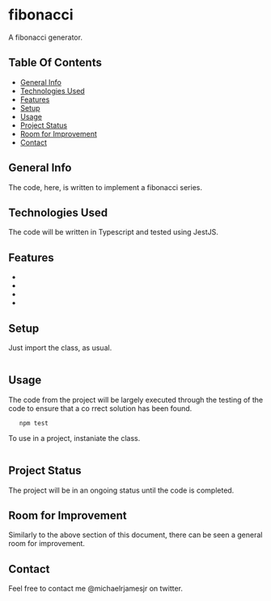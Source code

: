 # fibonacci
A fibonacci generator.

## Table Of Contents
* [General Info](#general-info)
* [Technologies Used](#technologies-used)
* [Features](#features)
* [Setup](#setup)
* [Usage](#usage)
* [Project Status](#project-status)
* [Room for Improvement](#room-for-improvement)
* [Contact](#contact)

## General Info
The code, here, is written to implement a fibonacci series.

## Technologies Used
The code will be written in Typescript and tested using JestJS.
 
## Features
*
*
*
*

## Setup
Just import the class, as usual.
```
```
 
## Usage
The code from the project will be largely executed through the testing of the code to ensure that a co    rrect solution has been found.
```
   npm test
```

To use in a project, instaniate the class.
```
```
 
## Project Status
The project will be in an ongoing status until the code is completed.
  
## Room for Improvement
Similarly to the above section of this document, there can be seen a general room for improvement.

## Contact
Feel free to contact me @michaelrjamesjr on twitter.                                                                          
